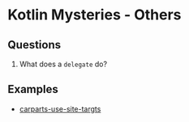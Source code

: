 # Kotlin Mysteries - Others

## Questions

1. What does a `delegate` do?

## Examples

* [carparts-use-site-targts](https://github.com/jesperancinha/kotlin-mysteries/tree/main/carparts-use-site-targts)